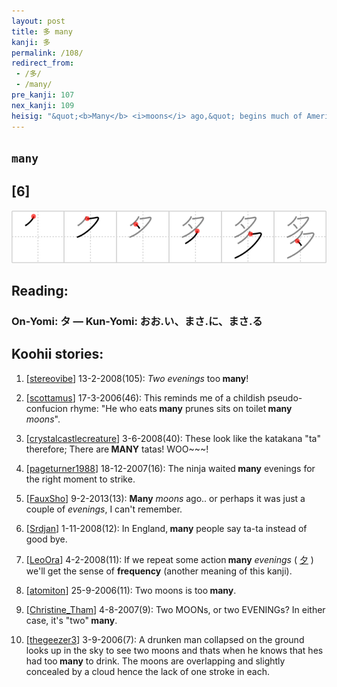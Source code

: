 ```yaml
---
layout: post
title: 多 many
kanji: 多
permalink: /108/
redirect_from:
 - /多/
 - /many/
pre_kanji: 107
nex_kanji: 109
heisig: "&quot;<b>Many</b> <i>moons</i> ago,&quot; begins much of Amerindian folklore - a colorful way of saying &quot;Once upon a time&quot; and a great deal of help for remembering this kanji. Here we have two <i>moons</i>&nbsp;(three of them would take us back to the beginning of time, which is further than we want to go), lacking the final stroke because they are partially hidden behind the clouds of time."
---
```


## `many`

## [6]

<div class="stroke"><img src="../images/E5A49A.png" /></div>

## Reading:

### On-Yomi: タ &mdash; Kun-Yomi: おお.い、まさ.に、まさ.る

## Koohii stories:

1) [<a href="http://kanji.koohii.com/profile/stereovibe">stereovibe</a>] 13-2-2008(105): <em>Two evenings</em> too<strong> many</strong>! 

2) [<a href="http://kanji.koohii.com/profile/scottamus">scottamus</a>] 17-3-2006(46): This reminds me of a childish pseudo-confucion rhyme: &quot;He who eats<strong> many</strong> prunes sits on toilet<strong> many</strong> <em>moons</em>&quot;. 

3) [<a href="http://kanji.koohii.com/profile/crystalcastlecreature">crystalcastlecreature</a>] 3-6-2008(40): These look like the katakana &quot;ta&quot; therefore; There are<strong> MANY</strong> tatas! WOO~~~! 

4) [<a href="http://kanji.koohii.com/profile/pageturner1988">pageturner1988</a>] 18-12-2007(16): The ninja waited<strong> many</strong> evenings for the right moment to strike. 

5) [<a href="http://kanji.koohii.com/profile/FauxSho">FauxSho</a>] 9-2-2013(13): <strong>Many</strong> <em>moons</em> ago.. or perhaps it was just a couple of <em>evenings</em>, I can&#039;t remember. 

6) [<a href="http://kanji.koohii.com/profile/Srdjan">Srdjan</a>] 1-11-2008(12): In England,<strong> many</strong> people say ta-ta instead of good bye. 

7) [<a href="http://kanji.koohii.com/profile/LeoOra">LeoOra</a>] 4-2-2008(11): If we repeat some action<strong> many</strong> <em>evenings</em> (  <a href="http://jisho.org/kanji/details/夕">夕</a>  ) we&#039;ll get the sense of <strong>frequency</strong> (another meaning of this kanji). 

8) [<a href="http://kanji.koohii.com/profile/atomiton">atomiton</a>] 25-9-2006(11): Two moons is too<strong> many</strong>. 

9) [<a href="http://kanji.koohii.com/profile/Christine_Tham">Christine_Tham</a>] 4-8-2007(9): Two MOONs, or two EVENINGs? In either case, it&#039;s &quot;two&quot;<strong> many</strong>. 

10) [<a href="http://kanji.koohii.com/profile/thegeezer3">thegeezer3</a>] 3-9-2006(7): A drunken man collapsed on the ground looks up in the sky to see two moons and thats when he knows that hes had too<strong> many</strong> to drink. The moons are overlapping and slightly concealed by a cloud hence the lack of one stroke in each. 
